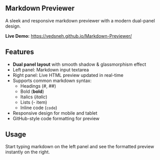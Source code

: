 ## Markdown Previewer
A sleek and responsive markdown previewer with a modern dual-panel design.

**Live Demo:** https://vedsneh.github.io/Markdown-Previewer/

## Features
- **Dual panel layout** with smooth shadow & glassmorphism effect  
- Left panel: Markdown input textarea  
- Right panel: Live HTML preview updated in real-time  
- Supports common markdown syntax:  
  - Headings (#, ##)  
  - Bold (**bold**)  
  - Italics (*italic*)  
  - Lists (- item)  
  - Inline code (`code`)
- Responsive design for mobile and tablet
- GitHub-style code formatting for preview
## Usage
Start typing markdown on the left panel and see the formatted preview instantly on the right.
